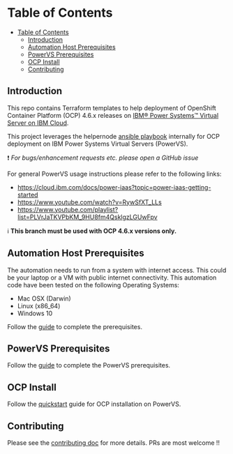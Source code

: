 # Table of Contents

- [Table of Contents](#table-of-contents)
  - [Introduction](#introduction)
  - [Automation Host Prerequisites](#automation-host-prerequisites)
  - [PowerVS Prerequisites](#powervs-prerequisites)
  - [OCP Install](#ocp-install)
  - [Contributing](#contributing)


## Introduction

This repo contains Terraform templates to help deployment of OpenShift Container Platform (OCP) 4.6.x releases on [IBM® Power Systems™ Virtual Server on IBM Cloud](https://www.ibm.com/cloud/power-virtual-server).

This project leverages the helpernode [ansible playbook](https://github.com/RedHatOfficial/ocp4-helpernode) internally for OCP deployment on IBM Power Systems Virtual Servers (PowerVS).

:heavy_exclamation_mark: *For bugs/enhancement requests etc. please open a GitHub issue*

For general PowerVS usage instructions please refer to the following links:
- https://cloud.ibm.com/docs/power-iaas?topic=power-iaas-getting-started
- https://www.youtube.com/watch?v=RywSfXT_LLs
- https://www.youtube.com/playlist?list=PLVrJaTKVPbKM_9HU8fm4QsklgzLGUwFpv


 :information_source: **This branch must be used with OCP 4.6.x versions only.**


## Automation Host Prerequisites

The automation needs to run from a system with internet access. This could be your laptop or a VM with public internet connectivity. This automation code have been tested on the following Operating Systems:
- Mac OSX (Darwin)
- Linux (x86_64)
- Windows 10

Follow the [guide](docs/automation_host_prereqs.md) to complete the prerequisites.

## PowerVS Prerequisites

Follow the [guide](docs/ocp_prereqs_powervs.md) to complete the PowerVS prerequisites.

## OCP Install

Follow the [quickstart](docs/quickstart.md) guide for OCP installation on PowerVS.


## Contributing
Please see the [contributing doc](https://github.com/ocp-power-automation/ocp4-upi-powervs/blob/master/CONTRIBUTING.md) for more details.
PRs are most welcome !!
